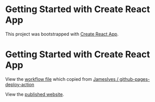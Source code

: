 # Getting Started with Create React App

This project was bootstrapped with [Create React App](https://github.com/facebook/create-react-app).

# Getting Started with Create React App
View the [workflow file](./.github/workflows/ci.yml) which copied from [JamesIves
/
github-pages-deploy-action](https://github.com/marketplace/actions/deploy-to-github-pages)

View the [published website](https://upicat.github.io/github-actions-demo).
